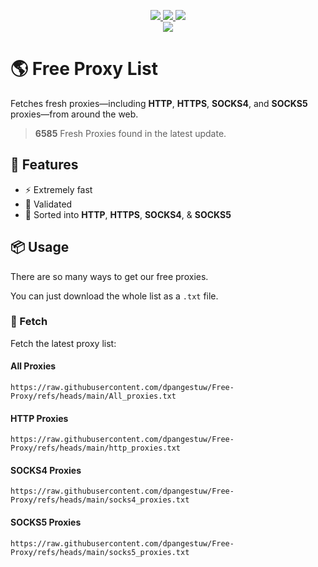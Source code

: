 <p align="center">
  <a href="https://raw.githubusercontent.com/dpangestuw/Free-Proxy/refs/heads/main/http_proxies.txt">
    <img src="https://img.shields.io/badge/Http_Proxies-2968-blue">
</a> <a href="https://raw.githubusercontent.com/dpangestuw/Free-Proxy/refs/heads/main/socks4_proxies.txt">
    <img src="https://img.shields.io/badge/Socks4_Proxies-2200-blue">
</a> <a href="https://raw.githubusercontent.com/dpangestuw/Free-Proxy/refs/heads/main/socks5_proxies.txt">
    <img src="https://img.shields.io/badge/Socks5_Proxies-1417-blue">
</a>
  <br>
  <a href="https://raw.githubusercontent.com/dpangestuw/Free-Proxy/refs/heads/main/All_proxies.txt">
    <img src="https://img.shields.io/badge/All_Proxies-6585-success">
</a> <br>
</p>

# 🌎 Free Proxy List
Fetches fresh proxies—including **HTTP**, **HTTPS**, **SOCKS4**, and **SOCKS5** proxies—from around the web.
> **6585** Fresh Proxies found in the latest update.

## 🎯 Features
* ⚡ Extremely fast
* 📝 Validated
* 📓 Sorted into **HTTP**, **HTTPS**, **SOCKS4**, & **SOCKS5**

## 📦 Usage
There are so many ways to get our free proxies.

You can just download the whole list as a `.txt` file.

### 🔑 Fetch
Fetch the latest proxy list:

#### All Proxies
```shell
https://raw.githubusercontent.com/dpangestuw/Free-Proxy/refs/heads/main/All_proxies.txt
```


#### HTTP Proxies
```shell
https://raw.githubusercontent.com/dpangestuw/Free-Proxy/refs/heads/main/http_proxies.txt
```


#### SOCKS4 Proxies
```shell
https://raw.githubusercontent.com/dpangestuw/Free-Proxy/refs/heads/main/socks4_proxies.txt
```


#### SOCKS5 Proxies
```shell
https://raw.githubusercontent.com/dpangestuw/Free-Proxy/refs/heads/main/socks5_proxies.txt
```
